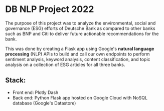 # DB NLP Project 2022

The purpose of this project was to analyze the environmental, social and governance (ESG) efforts of Deutsche Bank as compared to other banks such as BNP and Citi to deliver future actionable recommendations for the bank.

This was done by creating a Flask app using Google's **natural language processing** (NLP) APIs to build and call our own endpoints to perform sentiment analysis, keyword analysis, content classification, and topic analysis on a collection of ESG articles for all three banks.


## Stack:
- Front end: Plotly Dash
- Back end: Python Flask app hosted on Google Cloud with NoSQL database (Google's Datastore)
